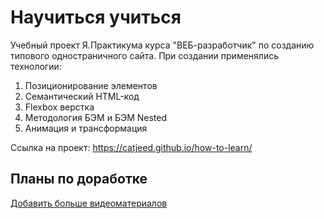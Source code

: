 # Научиться учиться
Учебный проект Я.Практикума курса "ВЕБ-разработчик" по созданию типового одностраничного сайта. При создании применялись технологии:
1. Позиционирование элементов
2. Семантический HTML-код
3. Flexbox верстка
4. Методология БЭМ и БЭМ Nested
5. Анимация и трансформация

  Ссылка на проект: https://catjeed.github.io/how-to-learn/
  
## Планы по доработке
[Добавить больше видеоматериалов](https://rebrand.ly/r1ckr0l13r)
